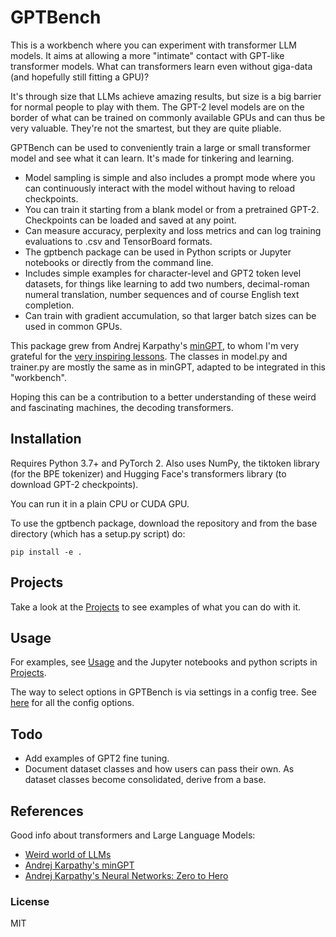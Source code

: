# GPTBench

This is a workbench where you can experiment with transformer LLM models. It aims at allowing a more "intimate" contact with GPT-like transformer models. What can transformers learn even without giga-data (and hopefully still fitting a GPU)?

It's through size that LLMs achieve amazing results, but size is a big barrier for normal people to play with them. The GPT-2 level models are on the border of what can be trained on commonly available GPUs and can thus be very valuable. They're not the smartest, but they are quite pliable.

GPTBench can be used to conveniently train a large or small transformer model and see what it can learn. It's made for tinkering and learning.

- Model sampling is simple and also includes a prompt mode where you can continuously interact with the model without having to reload checkpoints. 
- You can train it starting from a blank model or from a pretrained GPT-2. Checkpoints can be loaded and saved at any point.
- Can measure accuracy, perplexity and loss metrics and can log training evaluations to .csv and TensorBoard formats.
- The gptbench package can be used in Python scripts or Jupyter notebooks or directly from the command line.
- Includes simple examples for character-level and GPT2 token level datasets, for things like learning to add two numbers, decimal-roman numeral translation, number sequences and of course English text completion.
- Can train with gradient accumulation, so that larger batch sizes can be used in common GPUs.

This package grew from Andrej Karpathy's [minGPT](https://github.com/karpathy/minGPT), to whom I'm very grateful for the [very inspiring lessons](https://www.youtube.com/watch?v=VMj-3S1tku0&list=PLAqhIrjkxbuWI23v9cThsA9GvCAUhRvKZ). The classes in model.py and trainer.py are mostly the same as in minGPT, adapted to be integrated in this "workbench".

Hoping this can be a contribution to a better understanding of these weird and fascinating machines, the decoding transformers.


## Installation

Requires Python 3.7+ and PyTorch 2. Also uses NumPy, the tiktoken library (for the BPE tokenizer) and Hugging Face's transformers library (to download GPT-2 checkpoints).

You can run it in a plain CPU or CUDA GPU.

To use the gptbench package, download the repository and from the base directory (which has a setup.py script) do:

```
pip install -e .
```


## Projects

Take a look at the [Projects](projects/readme.md) to see examples of what you can do with it.



## Usage

For examples, see [Usage](usage.md) and the Jupyter notebooks and python scripts in [Projects](projects/readme.md).

The way to select options in GPTBench is via settings in a config tree. See [here](config.md) for all the config options.



## Todo

- Add examples of GPT2 fine tuning.
- Document dataset classes and how users can pass their own. As dataset classes become consolidated, derive from a base.



## References

Good info about transformers and Large Language Models:

- [Weird world of LLMs](https://simonwillison.net/2023/Aug/3/weird-world-of-llms/)
- [Andrej Karpathy's minGPT](https://github.com/karpathy/minGPT)
- [Andrej Karpathy's Neural Networks: Zero to Hero](https://www.youtube.com/watch?v=VMj-3S1tku0&list=PLAqhIrjkxbuWI23v9cThsA9GvCAUhRvKZ)



### License
MIT
